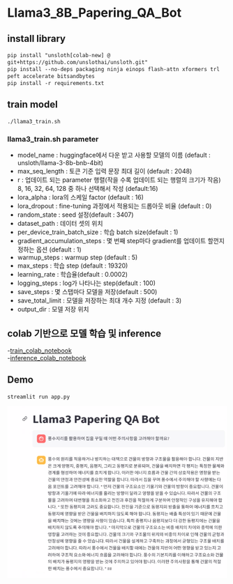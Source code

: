 # Llama3_8B_Papering_QA_Bot
## install library
```
pip install "unsloth[colab-new] @ git+https://github.com/unslothai/unsloth.git"
pip install --no-deps packaging ninja einops flash-attn xformers trl peft accelerate bitsandbytes
pip install -r requirements.txt
```

## train model
```
./llama3_train.sh
```
### llama3_train.sh parameter
- model_name : huggingface에서 다운 받고 사용할 모델의 이름 (default : unsloth/llama-3-8b-bnb-4bit)
- max_seq_length : 토큰 기준 입력 문장 최대 길이 (default : 2048)
- r : 업데이트 되는 parameter 행렬(작을 수록 업데이트 되는 행렬의 크기가 작음)  8, 16, 32, 64, 128 중 하나 선택해서 작성 (default:16)
- lora_alpha : lora의 스케일 factor (default : 16)
- lora_dropout : fine-tuning 과정에서 적용되는 드롭아웃 비율 (default : 0)
- random_state : seed 설정(default : 3407)
- dataset_path : 데이터 셋의 위치
- per_device_train_batch_size : 학습 batch size(default : 1)
- gradient_accumulation_steps : 몇 번째 step마다 gradient를 업데이트 할껀지 정하는 옵션 (default : 1)
- warmup_steps : warmup step (default : 5)
- max_steps : 학습 step (default : 19320)
- learning_rate : 학습율(default : 0.0002)
- logging_steps : log가 나타나는 step(default : 100)
- save_steps  : 몇 스탭마다 모델을 저장(default : 500)
- save_total_limit : 모델을 저장하는 최대 개수 지정 (default : 3)
- output_dir : 모델 저장 위치

## colab 기반으로 모델 학습 및 inference
-[train_colab_notebook](https://github.com/Kang812/Llama3_8B_Papering_QA_Bot/blob/main/colab_notebook/llama_3_8B_train.ipynb)
<br>
-[inference_colab_notebook](https://github.com/Kang812/Llama3_8B_Papering_QA_Bot/blob/main/colab_notebook/llama_3_8B_inference.ipynb)

## Demo
```
streamlit run app.py
```
![Demo](./image/demo.png)
